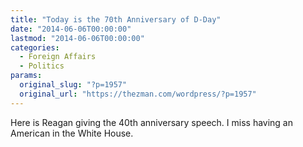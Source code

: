 ```yaml
---
title: "Today is the 70th Anniversary of D-Day"
date: "2014-06-06T00:00:00"
lastmod: "2014-06-06T00:00:00"
categories:
  - Foreign Affairs
  - Politics
params:
  original_slug: "?p=1957"
  original_url: "https://thezman.com/wordpress/?p=1957"
---
```


Here is Reagan giving the 40th anniversary speech. I miss having an
American in the White House.

 

 
